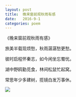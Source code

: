 ```yaml
---
layout: post
title:  晚来窗前观秋雨有感
date:   2016-9-1
categories: poem
---
```

《晚来窗前观秋雨有感》

旅美半载现烦愁，秋雨潺潺愁更愁。

彼时启程怀秦志，如今闲坐忘蜀忧。

湖中野鸥勤觅食，林间松鼠忙起窝。

常思年少多建树，揽镜白发万事休。

<!--more-->

![]({{site.url}}/Images/23.png)